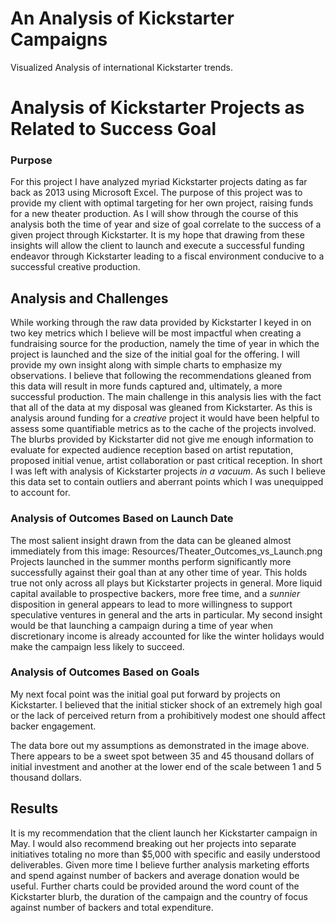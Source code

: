 # An Analysis of Kickstarter Campaigns
Visualized Analysis of international Kickstarter trends.

# Analysis of Kickstarter Projects as Related to Success Goal
### Purpose
For this project I have analyzed myriad Kickstarter projects dating as far back as 2013 using Microsoft Excel.
The purpose of this project was to provide my client with optimal targeting for her own project, raising funds for a new theater production. As I will show through the course of this analysis both the time of year and size of goal correlate to the success of a given project through Kickstarter. It is my hope that drawing from these insights will allow the client to launch and execute a successful funding endeavor through Kickstarter leading to a fiscal environment conducive to a successful creative production.
## Analysis and Challenges
While working through the raw data provided by Kickstarter I keyed in on two key metrics which I believe will be most impactful when creating a fundraising source for the production, namely the time of year in which the project is launched and the size of the initial goal for the offering. I will provide my own insight along with simple charts to emphasize my observations. I believe that following the recommendations gleaned from this data will result in more funds captured and, ultimately, a more successful production.
The main challenge in this analysis lies with the fact that all of the data at my disposal was gleaned from Kickstarter. As this is analysis around funding for a *creative* project it would have been helpful to assess some quantifiable metrics as to the cache of the projects involved. The blurbs provided by Kickstarter did not give me enough information to evaluate for expected audience reception based on artist reputation, proposed initial venue, artist collaboration or past critical reception. In short I was left with analysis of Kickstarter projects *in a vacuum*. As such I believe this data set to contain outliers and aberrant points which I was unequipped to account for. 

### Analysis of Outcomes Based on Launch Date
The most salient insight drawn from the data can be gleaned almost immediately from this image:
Resources/Theater_Outcomes_vs_Launch.png
Projects launched in the summer months perform significantly more successfully against their goal than at any other time of year. This holds true not only across all plays but Kickstarter projects in general. More liquid capital available to prospective backers, more free time, and a *sunnier* disposition in general appears to lead to more willingness to support speculative ventures in general and the arts in particular. My second insight would be that launching a campaign during a time of year when discretionary income is already accounted for like the winter holidays would make the campaign less likely to succeed.
### Analysis of Outcomes Based on Goals
My next focal point was the initial goal put forward by projects on Kickstarter. I believed that the initial sticker shock of an extremely high goal or the lack of perceived return from a prohibitively modest one should affect backer engagement. 

The data bore out my assumptions as demonstrated in the image above. There appears to be a sweet spot between 35 and 45 thousand dollars of initial investment and another at the lower end of the scale between 1 and 5 thousand dollars.
## Results
It is my recommendation that the client launch her Kickstarter campaign in May. I would also recommend breaking out her projects into separate initiatives totaling no more than $5,000 with specific and easily understood deliverables. Given more time I believe further analysis marketing efforts and spend against number of backers and average donation would be useful. Further charts could be provided around the word count of the Kickstarter blurb, the duration of the campaign and the country of focus against number of backers and total expenditure.
